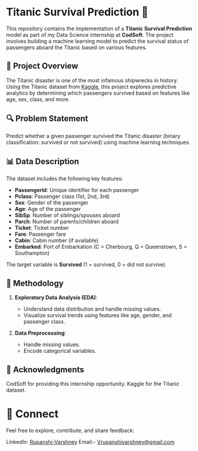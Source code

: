 # Titanic Survival Prediction 🚢

This repository contains the implementation of a **Titanic Survival Prediction** model as part of my Data Science internship at **CodSoft**. The project involves building a machine learning model to predict the survival status of passengers aboard the Titanic based on various features.

## 📌 Project Overview
The Titanic disaster is one of the most infamous shipwrecks in history. Using the Titanic dataset from [Kaggle](https://www.kaggle.com/c/titanic), this project explores predictive analytics by determining which passengers survived based on features like age, sex, class, and more.

## 🔍 Problem Statement
Predict whether a given passenger survived the Titanic disaster (binary classification: survived or not survived) using machine learning techniques.

## 📊 Data Description
The dataset includes the following key features:
- **PassengerId**: Unique identifier for each passenger
- **Pclass**: Passenger class (1st, 2nd, 3rd)
- **Sex**: Gender of the passenger
- **Age**: Age of the passenger
- **SibSp**: Number of siblings/spouses aboard
- **Parch**: Number of parents/children aboard
- **Ticket**: Ticket number
- **Fare**: Passenger fare
- **Cabin**: Cabin number (if available)
- **Embarked**: Port of Embarkation (C = Cherbourg, Q = Queenstown, S = Southampton)

The target variable is **Survived** (1 = survived, 0 = did not survive).

## 🚀 Methodology
1. **Exploratory Data Analysis (EDA)**:
   - Understand data distribution and handle missing values.
   - Visualize survival trends using features like age, gender, and passenger class.
   
2. **Data Preprocessing**:
   - Handle missing values.
   - Encode categorical variables.

## 🙌 Acknowledgments
CodSoft for providing this internship opportunity.
Kaggle for the Titanic dataset.

# 🔗 Connect
Feel free to explore, contribute, and share feedback:

LinkedIn: [Rupanshi-Varshney](https://www.linkedin.com/in/rupanshi-varshney-7630a6270/)
Email:- Vrupanshivarshney@gmail.com


